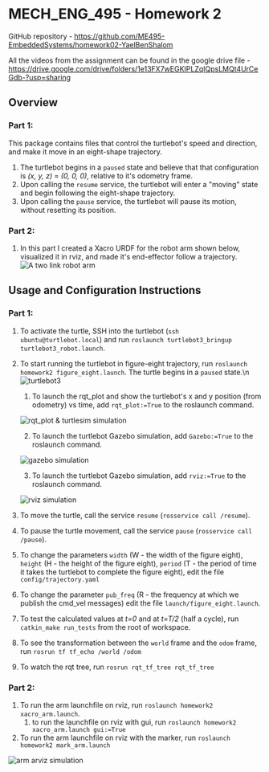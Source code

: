 # MECH_ENG_495 - Homework 2
GitHub repository - https://github.com/ME495-EmbeddedSystems/homework02-YaelBenShalom

All the videos from the assignment can be found in the google drive file - https://drive.google.com/drive/folders/1e13FX7wEGKIPLZqIQpsLMQt4UrCeGdb-?usp=sharing


## Overview

### Part 1:
This package contains files that control the turtlebot's speed and direction, and make it move in an eight-shape trajectory.
1. The turtlebot begins in a `paused` state and believe that that configuration is *(x, y, z)* = *(0, 0, 0)*, relative to it's odometry frame.
2. Upon calling the `resume` service, the turtlebot will enter a "moving" state and begin following the eight-shape trajectory.
3. Upon calling the `pause` service, the turtlebot will pause its motion, without resetting its position.

### Part 2:
1. In this part I created a Xacro URDF for the robot arm shown below, visualized it in rviz, and made it's end-effector follow a trajectory.
![A two link robot arm](https://github.com/ME495-EmbeddedSystems/homework02-YaelBenShalom/blob/master/images/twolink.png)


## Usage and Configuration Instructions

### Part 1:

1. To activate the turtle, SSH into the turtlebot (`ssh ubuntu@turtlebot.local`) and run `roslaunch turtlebot3_bringup turtlebot3_robot.launch`.
2. To start running the turtlebot in figure-eight trajectory, run `roslaunch homework2 figure_eight.launch`. The turtle begins in a `paused` state.\n ![turtlebot3](https://github.com/ME495-EmbeddedSystems/homework02-YaelBenShalom/blob/master/GIFs/turtlebot3.gif)
    1. To launch the rqt_plot and show the turtlebot's x and y position (from odometry) vs time, add `rqt_plot:=True` to the roslaunch command.

    ![rqt_plot & turtlesim simulation](https://github.com/ME495-EmbeddedSystems/homework02-YaelBenShalom/blob/master/GIFs/robot_turtlesim.gif)

    2. To launch the turtlebot Gazebo simulation, add `Gazebo:=True` to the roslaunch command.

    ![gazebo simulation](https://github.com/ME495-EmbeddedSystems/homework02-YaelBenShalom/blob/master/GIFs/robot_gazebo.gif)

    3. To launch the turtlebot Gazebo simulation, add `rviz:=True` to the roslaunch command.

    ![rviz simulation](https://github.com/ME495-EmbeddedSystems/homework02-YaelBenShalom/blob/master/GIFs/robot_rviz.gif)

3. To move the turtle, call the service `resume` (`rosservice call /resume`).
4. To pause the turtle movement, call the service `pause` (`rosservice call /pause`).
5. To change the parameters `width` (W - the width of the figure eight), `height` (H - the height of the figure eight), `period` (T - the period of time it takes the turtlebot to complete the figure eight), edit the file `config/trajectory.yaml`
6. To change the parameter `pub_freq` (R - the frequency at which we publish the cmd_vel messages) edit the file `launch/figure_eight.launch`.
7. To test the calculated values at *t=0* and at *t=T/2* (half a cycle), run `catkin_make run_tests` from the root of workspace.
8. To see the transformation between the `world` frame and the `odom` frame, run `rosrun tf tf_echo /world /odom`
9. To watch the rqt tree, run `rosrun rqt_tf_tree rqt_tf_tree`

### Part 2:

1. To run the arm launchfile on rviz, run `roslaunch homework2 xacro_arm.launch`.
    1. to run the launchfile on rviz with gui, run `roslaunch homework2 xacro_arm.launch gui:=True`
2. To run the arm launchfile on rviz with the marker, run `roslaunch homework2 mark_arm.launch`

![arm arviz simulation](https://github.com/ME495-EmbeddedSystems/homework02-YaelBenShalom/blob/master/GIFs/arm_rviz.gif)